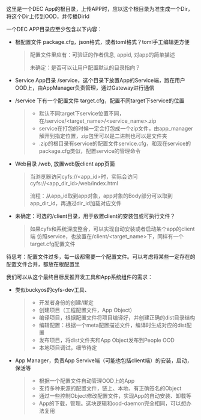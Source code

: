 这里是一个DEC App的根目录，上传APP时，应以这个根目录为准生成一个Dir，将这个Dir上传到OOD，并传播DirId

一个DEC APP目录应至少包含以下内容：
+ 根配置文件 package.cfg，json格式，或者toml格式？toml手工编辑更方便
  > 配置文件里应有：可验证的作者信息, appid, 对app的简单描述
  > 
  > 未确定：是否可以让用户配置默认的目录指向？
   
+ Service App目录 /service，这个目录下放置App的Service端，跑在用户OOD上，由AppManager负责管理，通过Gateway进行通信
+ /service 下有一个配置文件 target.cfg，配置不同target下service的位置
  > + 默认不同target下service位置不同，在/service/<target_name>/<service_name>.zip
  > + service在打包的时候一定会打包成一个zip文件，由app_manager解开到指定位置，zip包里可以是二进制也可以是文件夹
  > + .zip的根目录有service的配置文件service.cfg，和现在service的package.cfg类似，配置service的管理命令
  > 
+ Web目录 /web, 放置web版client app页面
  > 当浏览器访问cyfs://<app_id>时，实际会访问cyfs://<app_dir_id>/web/index.html
  > 
  > 流程：从app_id取到app对象，app对象的Body部分可以取到app_dir_id，再通过dir_id加载对应文件
  > 
+ 未确定：可选的/client目录，用于放置client的安装包或可执行文件？
  > 如果cyfs和系统深度整合，可以实现自动安装或者启动某个app的client端
  > 仿照service，也放置在/client/<target_name>下，同样有一个target.cfg配置文件
  > 
待思考：配置文件过多，每一级都需要一个配置文件。可以考虑将某些一定存在的配置文件合并，都放在根配置里

我们可以从这个最终目标反推开发工具和App系统组件的需求：
+ 类似buckyos的cyfs-dev工具、
  > + 开发者身份的创建/绑定
  > + 创建项目（工程配置文件，App Object）
  > + 编译项目，根据配置文件将项目编译好，并创建正确的dist目录结构
  > + 编辑配置：根据一个meta配置描述文件，编译时生成对应的dist配置
  > + 发布项目，将dist文件夹和App Object发布到People OOD
  > + 本地项目调试，细节待定
+ App Manager，负责App Servive端（可能也包括client端）的安装，启动，保活等
  > + 根据一个配置文件自动管理OOD上的App
  > + 支持多种来源的配置文件，链上、本地、有正确签名的Object
  > + 通过一些控制Object修改配置文件，实现App的自动安装、卸载等
  > + App的下载，管理。这块逻辑和ood-daemon完全相同，可以想办法复用
